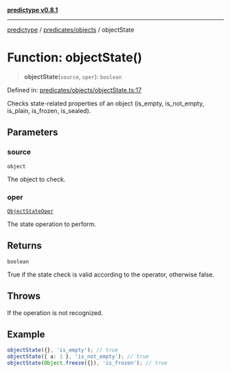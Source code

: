 [**predictype v0.8.1**](../../../README.md)

***

[predictype](../../../modules.md) / [predicates/objects](../README.md) / objectState

# Function: objectState()

> **objectState**(`source`, `oper`): `boolean`

Defined in: [predicates/objects/objectState.ts:17](https://github.com/maduhaime/predictype/blob/2310adbaccb6fbc00cdab8e345e79bd5b09e40f5/src/predicates/objects/objectState.ts#L17)

Checks state-related properties of an object (is_empty, is_not_empty, is_plain, is_frozen, is_sealed).

## Parameters

### source

`object`

The object to check.

### oper

[`ObjectStateOper`](../../../objects/enums/type-aliases/ObjectStateOper.md)

The state operation to perform.

## Returns

`boolean`

True if the state check is valid according to the operator, otherwise false.

## Throws

If the operation is not recognized.

## Example

```ts
objectState({}, 'is_empty'); // true
objectState({ a: 1 }, 'is_not_empty'); // true
objectState(Object.freeze({}), 'is_frozen'); // true
```
